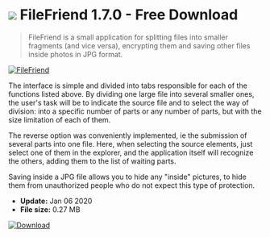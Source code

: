 # ![](https://cdn.softexe.net/static/icon/9/filefriend-10245.png) FileFriend 1.7.0 - Free Download

> FileFriend is a small application for splitting files into smaller fragments (and vice versa), encrypting them and saving other files inside photos in JPG format.

[![FileFriend](https://gallery.dpcdn.pl/imgc/Tools/75162/g_-_420x350_1.5_-_x20170408181031_0.png)](https://softexe.net/win/security-privacy/other/filefriend:pRbde.html)

The interface is simple and divided into tabs responsible for each of the functions listed above. By dividing one large file into several smaller ones, the user's task will be to indicate the source file and to select the way of division: into a specific number of parts or any number of parts, but with the size limitation of each of them.
 
 The reverse option was conveniently implemented, ie the submission of several parts into one file. Here, when selecting the source elements, just select one of them in the explorer, and the application itself will recognize the others, adding them to the list of waiting parts.
 
 Saving inside a JPG file allows you to hide any "inside" pictures, to hide them from unauthorized people who do not expect this type of protection.


- **Update:** Jan 06 2020
- **File size:** 0.27 MB

[![Download](https://cdn.softexe.net/static/img/download.png)](https://softexe.net/win/security-privacy/other/filefriend:pRbde.html)

